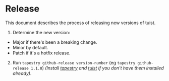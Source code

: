 # Release

This document describes the process of releasing new versions of tuist.

1.  Determine the new version:

- Major if there's been a breaking change.
- Minor by default.
- Patch if it's a hotfix release.
2. Run `tapestry github-release version-number` (eg `tapestry github-release 1.1.0`) *(Install [tapestry](https://github.com/ackeecz/tapestry) and [tuist](https://github.com/tuist/tuist) if you don't have them installed already)*.